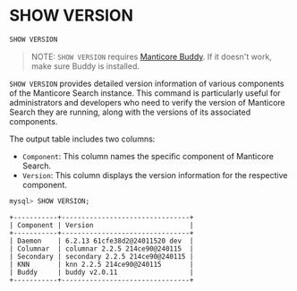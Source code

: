 # SHOW VERSION

<!-- example SHOW VERSION -->
```sql
SHOW VERSION
```

> NOTE: `SHOW VERSION` requires [Manticore Buddy](../Installation/Manticore_Buddy.md). If it doesn't work, make sure Buddy is installed.

`SHOW VERSION` provides detailed version information of various components of the Manticore Search instance. This command is particularly useful for administrators and developers who need to verify the version of Manticore Search they are running, along with the versions of its associated components.

The output table includes two columns:
- `Component`: This column names the specific component of Manticore Search.
- `Version`: This column displays the version information for the respective component.

<!-- request SQL -->
```sql
mysql> SHOW VERSION;
```

<!-- response SQL -->
```
+-----------+--------------------------------+
| Component | Version                        |
+-----------+--------------------------------+
| Daemon    | 6.2.13 61cfe38d2@24011520 dev  |
| Columnar  | columnar 2.2.5 214ce90@240115  |
| Secondary | secondary 2.2.5 214ce90@240115 |
| KNN       | knn 2.2.5 214ce90@240115       |
| Buddy     | buddy v2.0.11                  |
+-----------+--------------------------------+
```

<!-- end -->

<!-- proofread -->
